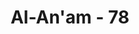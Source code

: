 ---
title: "Al-An'am - 78"
no: 78
arabic_no: ٧٨
ayah: فَلَمَّا رَاَ الشَّمْسَ بَازِغَةً قَالَ هٰذَا رَبِّيْ هٰذَآ اَكْبَرُۚ فَلَمَّآ اَفَلَتْ قَالَ يٰقَوْمِ اِنِّيْ بَرِيْۤءٌ مِّمَّا تُشْرِكُوْنَ 
translation: "Kemudian ketika dia melihat matahari terbit, dia berkata, “Inilah Tuhanku, ini lebih besar.” Tetapi ketika matahari terbenam, dia berkata, “Wahai kaumku! Sungguh, aku berlepas diri dari apa yang kamu persekutukan.”"
tafsir: "Allah mengisahkan sindirannya yang lebih tajam yaitu pengamatan Nabi Ibrahim terhadap matahari, benda langit yang paling terang cahayanya menurut pandangan mata, yang merupakan rentetan ketiga dari pengamatan-pengamatan Ibrahim yang telah lalu, yaitu setelah Ibrahim melihat matahari terbit di ufuk dia pun berkata: \"Yang terlihat sekarang inilah Tuhanku.\" Ini lebih besar daripada bintang dan bulan. Akan tetapi setelah matahari itu tenggelam dan sirna dari pandangan, beliau pun mengeluarkan peringatan: \"Wahai kaumku sebenarnya aku berlepas diri dari apa yang kamu persekutukan.\"\n\nSindiran ini adalah sindiran yang paling tajam untuk membungkamkan kaumnya agar mereka tidak mengajukan alasan lain untuk mengingkari kebenaran yang berhasil dibuktikan oleh Ibrahim."
---